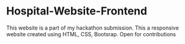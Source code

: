 # Hospital-Website-Frontend
This website is a part of my hackathon submission. This a responsive website created using HTML, CSS, Bootsrap. Open for contributions
